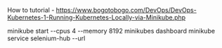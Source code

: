 How to tutorial - https://www.bogotobogo.com/DevOps/DevOps-Kubernetes-1-Running-Kubernetes-Locally-via-Minikube.php

minikube start --cpus 4 --memory 8192
minikubes dashboard
minikube service selenium-hub --url

